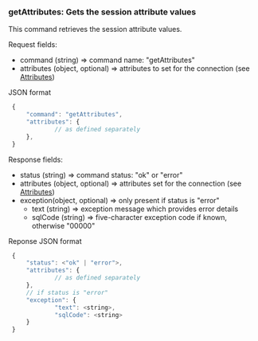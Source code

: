 ### getAttributes: Gets the session attribute values

This command retrieves the session attribute values.

Request fields:

  * command (string) => command name: "getAttributes"
  * attributes (object, optional) => attributes to set for the connection (see [Attributes](../WebsocketAPIV1.md#attributes-session-and-database-properties))

JSON format
```javascript
 {
     "command": "getAttributes",
     "attributes": {
             // as defined separately
     },
 }
```

Response fields:

  * status (string) => command status: "ok" or "error"
  * attributes (object, optional) => attributes set for the connection (see [Attributes](../WebsocketAPIV1.md#attributes-session-and-database-properties))
  * exception(object, optional) =>  only present if status is "error"
    * text (string) => exception message which provides error details
    * sqlCode (string) => five-character exception code if known, otherwise "00000"

Reponse JSON format
```javascript
 {
     "status": <"ok" | "error">,
     "attributes": {
             // as defined separately
     },
     // if status is "error"
     "exception": {
             "text": <string>,
             "sqlCode": <string>
     }
 }
```
